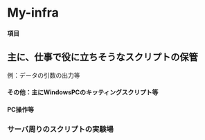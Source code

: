 # My-infra

#### 項目

## 主に、仕事で役に立ちそうなスクリプトの保管

例：データの引数の出力等

#### その他：主にWindowsPCのキッティングスクリプト等
#### PC操作等

### サーバ周りのスクリプトの実験場
